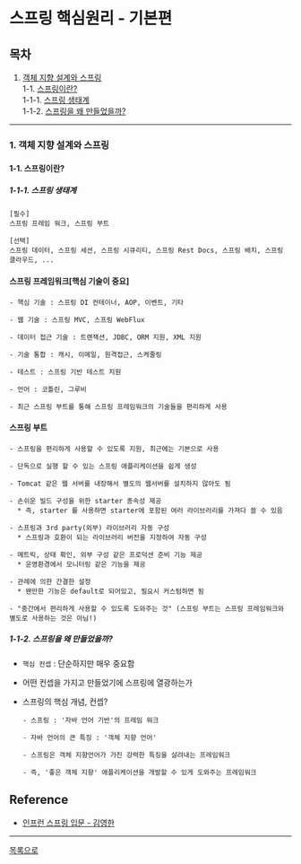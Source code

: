 # 스프링 핵심원리 - 기본편

## 목차
1. [객체 지향 설계와 스프링](#1-객체-지향-설계와-스프링)       
1-1. [스프링이란?](#1-1-스프링이란)    
1-1-1. [스프링 생태계](#1-1-1-스프링-생태계)  
1-1-2. [스프링을 왜 만들었을까?](#1-1-2-스프링을-왜-만들었을까)  


***

### 1. 객체 지향 설계와 스프링  
#### 1-1. 스프링이란?  
##### 1-1-1. 스프링 생태계  
  ```
  [필수]
  스프링 프레임 워크, 스프링 부트
  
  [선택]
  스프링 데이터, 스프링 세션, 스프링 시큐리티, 스프링 Rest Docs, 스프링 배치, 스프링 클라우드, ...
  ```
  
  #### 스프링 프레임워크[핵심 기술이 중요]
  
  ```
  - 핵심 기술 : 스프링 DI 컨테이너, AOP, 이벤트, 기타
  
  - 웹 기술 : 스프링 MVC, 스프링 WebFlux
  
  - 데이터 접근 기술 : 트랜잭션, JDBC, ORM 지원, XML 지원
  
  - 기술 통합 : 캐시, 이메일, 원격접근, 스케줄링
  
  - 테스트 : 스프링 기반 테스트 지원
  
  - 언어 : 코틀린, 그루비
  
  - 최근 스프링 부트를 통해 스프링 프레임워크의 기술들을 편리하게 사용
  ```
  
  #### 스프링 부트
  ```
  - 스프링을 편리하게 사용할 수 있도록 지원, 최근에는 기본으로 사용
  
  - 단독으로 실행 할 수 있는 스프링 애플리케이션을 쉽게 생성
  
  - Tomcat 같은 웹 서버를 내장해서 별도의 웹서버를 설치하지 않아도 됨
  
  - 손쉬운 빌드 구성을 위한 starter 종속성 제공
    * 즉, starter 를 사용하면 starter에 포함된 여러 라이브러리를 가져다 쓸 수 있음 
  
  - 스프링과 3rd party(외부) 라이브러리 자동 구성
    * 스프링과 호환이 되는 라이브러리 버전을 지정하여 자동 구성
  
  - 메트릭, 상태 확인, 외부 구성 같은 프로덕션 준비 기능 제공
    * 운영환경에서 모니터링 같은 기능을 제공
  
  - 관례에 의한 간결한 설정
    * 왠만한 기능은 default로 되어있고, 필요시 커스텀하면 됨

  - "중간에서 편리하게 사용할 수 있도록 도와주는 것" (스프링 부트는 스프링 프레임워크와 별도로 사용하는 것은 아님!)
  ```

##### 1-1-2. 스프링을 왜 만들었을까?  
  - `핵심 컨셉` : 단순하지만 매우 중요함
  
  - 어떤 컨셉을 가지고 만들었기에 스프링에 열광하는가
  
  - 스프링의 핵심 개념, 컨셉?
    ```
    - 스프링 : '자바 언어 기반'의 프레임 워크
    
    - 자바 언어의 큰 특징 : '객체 지향 언어'
    
    - 스프링은 객체 지향언어가 가진 강력한 특징을 살려내는 프레임워크
    
    - 즉, '좋은 객체 지향' 애플리케이션을 개발할 수 있게 도와주는 프레임워크
    ```
  
     
## Reference
 - [인프런 스프링 입문 - 김영한](https://www.inflearn.com/course/%EC%8A%A4%ED%94%84%EB%A7%81-%EC%9E%85%EB%AC%B8-%EC%8A%A4%ED%94%84%EB%A7%81%EB%B6%80%ED%8A%B8#curriculum)    
 
***
[목록으로](https://github.com/youngho-j/TIL/edit/main/Spring/README.md)
